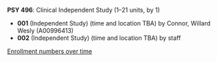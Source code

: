 **PSY 496**: Clinical Independent Study (1–21 units, by 1)

- **001** (Independent Study) (time and location TBA) by Connor, Willard Wesly (A00996413)
- **002** (Independent Study) (time and location TBA) by staff

[Enrollment numbers over time](./PSY496.tsv)
